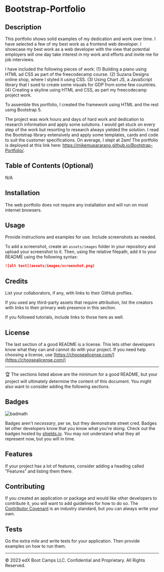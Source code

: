 # Bootstrap-Portfolio

## Description 

This portfolio shows solid examples of my dedication and work over time. I have selected a few of my best work as a frontend web developer. I showcase my best work as a web developer with the view that potential employers will one day take interest in my work and efforts and invite me for job interviews. 

I have included the following pieces of work:
(1) Building a piano using HTML ad CSS as part of the freecodecamp course.
(2) Suzana Designs online shop, where I styled it using CSS.
(3) Using Chart JS, a JavaScript library that I sued to create some visuals for GDP from some few countries.
(4) Creating a skyline using HTML and CSS, as part my freecodecamp project work.

To assemble this portfolio, I created the framework using HTML and the rest using Bootstrap 5. 

The project was work hours and days of hard work and dedication to research information and apply some solutions. I would get stuck on every step of the work but resorting to research always yielded the solution. I read the Bootstrap library extensively and apply some templates, cards and code to suit the customer specifications. On average, I slept at 2am!
The portfolio is deployed at this link here: https://mikemupararano.github.io/Bootstrap-Portfolio/.

## Table of Contents (Optional)
N/A

## Installation

The web portfolio does not require any installation and will run on most internet browsers.

## Usage 

Provide instructions and examples for use. Include screenshots as needed. 

To add a screenshot, create an `assets/images` folder in your repository and upload your screenshot to it. Then, using the relative filepath, add it to your README using the following syntax:

```md
![alt text](assets/images/screenshot.png)
```


## Credits

List your collaborators, if any, with links to their GitHub profiles.

If you used any third-party assets that require attribution, list the creators with links to their primary web presence in this section.

If you followed tutorials, include links to those here as well.


## License

The last section of a good README is a license. This lets other developers know what they can and cannot do with your project. If you need help choosing a license, use [https://choosealicense.com/](https://choosealicense.com/)


---

🏆 The sections listed above are the minimum for a good README, but your project will ultimately determine the content of this document. You might also want to consider adding the following sections.

## Badges

![badmath](https://img.shields.io/github/languages/top/nielsenjared/badmath)

Badges aren't _necessary_, per se, but they demonstrate street cred. Badges let other developers know that you know what you're doing. Check out the badges hosted by [shields.io](https://shields.io/). You may not understand what they all represent now, but you will in time.

## Features

If your project has a lot of features, consider adding a heading called "Features" and listing them there.

## Contributing

If you created an application or package and would like other developers to contribute it, you will want to add guidelines for how to do so. The [Contributor Covenant](https://www.contributor-covenant.org/) is an industry standard, but you can always write your own.

## Tests

Go the extra mile and write tests for your application. Then provide examples on how to run them.

---

© 2023 edX Boot Camps LLC. Confidential and Proprietary. All Rights Reserved.

